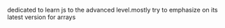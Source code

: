 dedicated to learn js to the advanced level.mostly try to emphasize on its latest version for arrays
